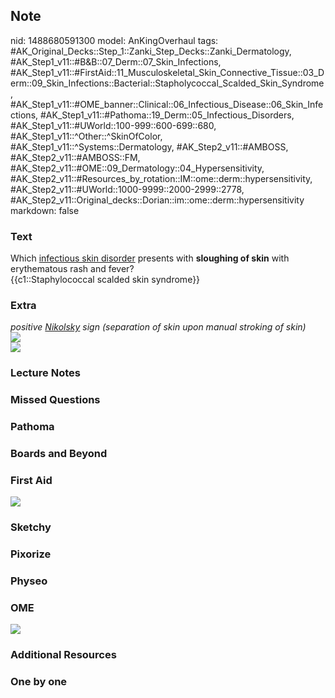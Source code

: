 ## Note
nid: 1488680591300
model: AnKingOverhaul
tags: #AK_Original_Decks::Step_1::Zanki_Step_Decks::Zanki_Dermatology, #AK_Step1_v11::#B&B::07_Derm::07_Skin_Infections, #AK_Step1_v11::#FirstAid::11_Musculoskeletal_Skin_Connective_Tissue::03_Derm::09_Skin_Infections::Bacterial::Stapholycoccal_Scalded_Skin_Syndrome, #AK_Step1_v11::#OME_banner::Clinical::06_Infectious_Disease::06_Skin_Infections, #AK_Step1_v11::#Pathoma::19_Derm::05_Infectious_Disorders, #AK_Step1_v11::#UWorld::100-999::600-699::680, #AK_Step1_v11::^Other::^SkinOfColor, #AK_Step1_v11::^Systems::Dermatology, #AK_Step2_v11::#AMBOSS, #AK_Step2_v11::#AMBOSS::FM, #AK_Step2_v11::#OME::09_Dermatology::04_Hypersensitivity, #AK_Step2_v11::#Resources_by_rotation::IM::ome::derm::hypersensitivity, #AK_Step2_v11::#UWorld::1000-9999::2000-2999::2778, #AK_Step2_v11::Original_decks::Dorian::im::ome::derm::hypersensitivity
markdown: false

### Text
<div>
  Which <u>infectious skin disorder</u> presents with <b>sloughing
  of skin</b> with erythematous rash and fever?
</div>
<div>
  {{c1::Staphylococcal scalded skin syndrome}}
</div>

### Extra
<div>
  <i>positive <u>Nikolsky</u> sign (separation of skin upon manual
  stroking of skin)</i>
</div>
<div><img src="paste-634173396091099.jpg"></div><img src=
"paste-6af08777788b97f97de231a6d0b0c8834f65e451.png">

### Lecture Notes


### Missed Questions


### Pathoma


### Boards and Beyond


### First Aid
<img src="tmpftdbxL.png">

### Sketchy


### Pixorize


### Physeo


### OME
<div class="ome-widget">
  <a href=
  "https://onlinemeded.org/spa/infectious-disease/skin-infections/acquire?ref=anki">
  <img src="_OME_AnkiFlashcards_Lesson_4.png"></a>
</div>

### Additional Resources


### One by one

